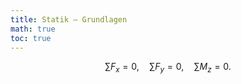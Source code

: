 ```yaml
---
title: Statik – Grundlagen
math: true
toc: true
---
```


$$
\sum F_x = 0,\quad \sum F_y = 0,\quad \sum M_z = 0.
$$

